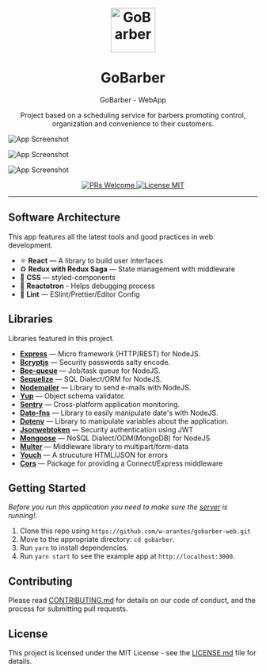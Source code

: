 <h1 align="center">
<br>
  <img src="src/assets/images/logo-purple.svg" alt="GoBarber" width="90">
<br>
<br>
GoBarber
</h1>

<p align="center">GoBarber - WebApp</p>
<p align="center">Project based on a scheduling service for barbers promoting control, organization and convenience to their customers.</p>

![App Screenshot](https://res.cloudinary.com/w-arantes/image/upload/v1585270969/login_page_zv5euf.png)

![App Screenshot](https://res.cloudinary.com/w-arantes/image/upload/v1585270961/dashboard_aodv9j.png)

![App Screenshot](https://res.cloudinary.com/w-arantes/image/upload/v1585270956/profile_gskf59.png)

<p align="center">
  <a href="http://makeapullrequest.com">
    <img src="https://img.shields.io/badge/PRs-welcome-brightgreen.svg?style=flat-square" alt="PRs Welcome">
  </a>
  <a href="https://opensource.org/licenses/MIT">
    <img src="https://img.shields.io/badge/license-MIT-blue.svg?style=flat-square" alt="License MIT">
  </a>
</p>

<hr />

## **Software Architecture**

This app features all the latest tools and good practices in web development.

- ⚛ **React** — A library to build user interfaces
- ♻ **Redux with Redux Saga** — State management with middleware
- 💅 **CSS** — styled-components
- 🌸 **Reactotron** - Helps debugging process
- 💖 **Lint** — ESlint/Prettier/Editor Config

## **Libraries**

Libraries featured in this project.

- [**Express**](https://expressjs.com/pt-br/) — Micro framework (HTTP/REST) for NodeJS.
- [**Bcryptjs**](https://www.npmjs.com/package/bcryptjs) — Security passwords salty encode.
- [**Bee-queue**](https://github.com/bee-queue/bee-queue) — Job/task queue for NodeJS.
- [**Sequelize**](https://sequelize.org/) — SQL Dialect/ORM for NodeJS.
- [**Nodemailer**](https://nodemailer.com/about/) — Library to send e-mails with NodeJS.
- [**Yup**](https://github.com/jquense/yup) — Object schema validator.
- [**Sentry**](https://sentry.io/) — Cross-platform application monitoring.
- [**Date-fns**](https://date-fns.org/) — Library to easily manipulate date's with NodeJS.
- [**Dotenv**](https://www.npmjs.com/package/dotenv) — Library to manipulate variables about the application.
- [**Jsonwebtoken**](https://www.npmjs.com/package/jsonwebtoken) — Security authentication using JWT
- [**Mongoose**](https://www.npmjs.com/package/mongoose) — NoSQL Dialect/ODM(MongoDB) for NodeJS
- [**Multer**](https://www.npmjs.com/package/multer) — Middleware library to multipart/form-data
- [**Youch**](https://www.npmjs.com/package/youch) — A strucuture HTML/JSON for errors
- [**Cors**](https://github.com/expressjs/cors) — Package for providing a Connect/Express middleware

## **Getting Started**

_Before you run this application you need to make sure the [server](https://github.com/w-arantes/gobarber-backend) is running!_.

1. Clone this repo using `https://github.com/w-arantes/gobarber-web.git`
2. Move to the appropriate directory: `cd gobarber`.<br />
3. Run `yarn` to install dependencies.<br />
4. Run `yarn start` to see the example app at `http://localhost:3000`.

## Contributing

Please read [CONTRIBUTING.md](CONTRIBUTING.md) for details on our code of conduct, and the process for submitting pull requests.

## License

This project is licensed under the MIT License - see the [LICENSE.md](LICENSE.md) file for details.

